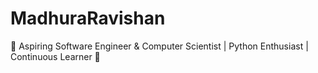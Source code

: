 # MadhuraRavishan
🚀 Aspiring Software Engineer &amp; Computer Scientist | Python Enthusiast | Continuous Learner 🚀  

